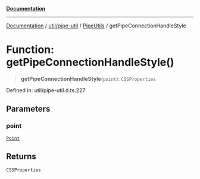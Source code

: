 [**Documentation**](../../../../../index.md)

***

[Documentation](../../../../../index.md) / [util/pipe-util](../../../index.md) / [PipeUtils](../index.md) / getPipeConnectionHandleStyle

# Function: getPipeConnectionHandleStyle()

> **getPipeConnectionHandleStyle**(`point`): `CSSProperties`

Defined in: util/pipe-util.d.ts:227

## Parameters

### point

[`Point`](../../../../../perspective-client/interfaces/Point.md)

## Returns

`CSSProperties`
